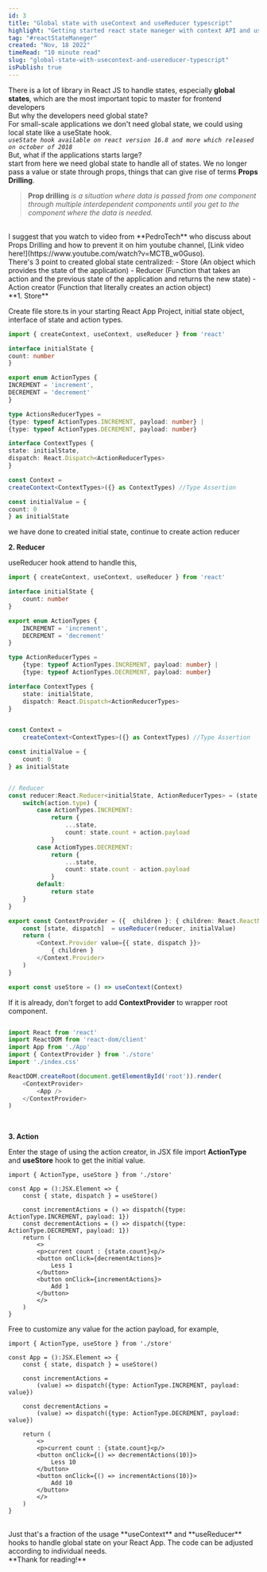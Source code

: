 ```yaml
---
id: 3
title: "Global state with useContext and useReducer typescript"
highlight: "Getting started react state maneger with context API and useReducer hook"
tag: "#reactStateManeger"
created: "Nov, 18 2022"
timeRead: "10 minute read"
slug: "global-state-with-usecontext-and-usereducer-typescript"
isPublish: true
---
```


There is a lot of library in React JS to handle states, especially **global states**, which are the most important topic to master for frontend developers
<br />
But why the developers need global state?  
For small-scale applications we don't need global state, we could using local state like a useState hook.  
_`useState hook available on react version 16.8 and more which released on october of 2018`_
<br />
But, what if the applications starts large?  
start from here we need global state to handle all of states. We no longer pass a value or state through props, things that can give rise of terms **Props Drilling**.

> **Prop drilling** _is a situation where data is passed from one component through multiple interdependent components until you get to the component where the data is needed._

<br />
I suggest that you watch to video from **PedroTech** who discuss about Props Drilling and how to prevent it on him youtube channel, [Link video here!](https://www.youtube.com/watch?v=MCTB_w0Guso).  
<br />
There's 3 point to created global state centralized:
- Store (An object which provides the state of the application)
- Reducer (Function that takes an action and the previous state of the application and returns the new state)
- Action creator (Function that literally creates an action object)
<br />
**1. Store**  
  
Create file store.ts in your starting React App Project, initial state object, interface of state and action types.
  
```ts:store.ts
import { createContext, useContext, useReducer } from 'react'

interface initialState {
count: number
}

export enum ActionTypes {
INCREMENT = 'increment',
DECREMENT = 'decrement'
}

type ActionsReducerTypes =
{type: typeof ActionTypes.INCREMENT, payload: number} |
{type: typeof ActionTypes.DECREMENT, payload: number}

interface ContextTypes {
state: initialState,
dispatch: React.Dispatch<ActionReducerTypes>
}

const Context =
createContext<ContextTypes>({} as ContextTypes) //Type Assertion

const initialValue = {
count: 0
} as initialState

````
we have done to created initial state, continue to create action reducer
<br />

**2. Reducer**

useReducer hook attend to handle this,
```ts:store.ts
import { createContext, useContext, useReducer } from 'react'

interface initialState {
    count: number
}

export enum ActionTypes {
    INCREMENT = 'increment',
    DECREMENT = 'decrement'
}

type ActionReducerTypes =
    {type: typeof ActionTypes.INCREMENT, payload: number} |
    {type: typeof ActionTypes.DECREMENT, payload: number}

interface ContextTypes {
    state: initialState,
    dispatch: React.Dispatch<ActionReducerTypes>
}


const Context =
    createContext<ContextTypes>({} as ContextTypes) //Type Assertion

const initialValue = {
    count: 0
} as initialState


// Reducer
const reducer:React.Reducer<initialState, ActionReducerTypes> = (state, action) => {
    switch(action.type) {
        case ActionTypes.INCREMENT:
            return {
                ...state,
                count: state.count + action.payload
            }
        case ActiomTypes.DECREMENT:
            return {
                ...state,
                count: state.count - action.payload
            }
        default:
            return state
    }
}

export const ContextProvider = ({  children }: { children: React.ReactNode }) => {
    const [state, dispatch]  = useReducer(reducer, initialValue)
    return (
        <Context.Provider value={{ state, dispatch }}>
            { children }
        </Context.Provider>
    )
}

export const useStore = () => useContext(Context)

````

If it is already, don't forget to add **ContextProvider** to wrapper root component.

```ts:main.ts

import React from 'react'
import ReactDOM from 'react-dom/client'
import App from './App'
import { ContextProvider } from './store'
import './index.css'

ReactDOM.createRoot(document.getElementById('root')).render(
    <ContextProvider>
        <App />
    </ContextProvider>
)

```

<br />

**3. Action**

Enter the stage of using the action creator, in JSX file import **ActionType** and **useStore** hook to get the initial value.

```tsx:App.tsx
import { ActionType, useStore } from './store'

const App = ():JSX.Element => {
    const { state, dispatch } = useStore()

    const incrementActions = () => dispatch({type: ActionType.INCREMENT, payload: 1})
    const decrementActions = () => dispatch({type: ActionType.DECREMENT, payload: 1})
    return (
        <>
        <p>current count : {state.count}<p/>
        <button onClick={decrementActions}>
            Less 1
        </button>
        <button onClick={incrementActions}>
            Add 1
        </button>
        </>
    )
}
```

Free to customize any value for the action payload, for example,

```tsx:App.tsx
import { ActionType, useStore } from './store'

const App = ():JSX.Element => {
    const { state, dispatch } = useStore()

    const incrementActions =
        (value) => dispatch({type: ActionType.INCREMENT, payload: value})

    const decrementActions =
        (value) => dispatch({type: ActionType.DECREMENT, payload: value})

    return (
        <>
        <p>current count : {state.count}<p/>
        <button onClick={() => decrementActions(10)}>
            Less 10
        </button>
        <button onClick={() => incrementActions(10)}>
            Add 10
        </button>
        </>
    )
}
```

<br />
Just that's a fraction of the usage **useContext** and **useReducer** hooks to handle global state on your React App.
The code can be adjusted according to individual needs.
<br />
**Thank for reading!**
